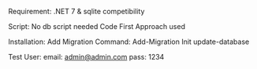 Requirement:
.NET 7 &
sqlite competibility 

Script: No db script needed
Code First Approach used

Installation: Add Migration
Command: Add-Migration Init
        update-database

Test User: email: admin@admin.com
            pass: 1234

